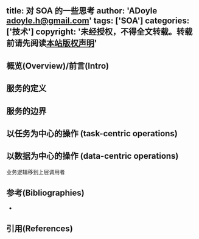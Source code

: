 title: 对 SOA 的一些思考
author: 'ADoyle <adoyle.h@gmail.com>'
tags: ['SOA']
categories: ['技术']
copyright: '未经授权，不得全文转载。转载前请先阅读[本站版权声明](http://adoyle.me/blog/copyright.html)'
---


## 概览(Overview)/前言(Intro)


<!-- more -->


## 服务的定义

## 服务的边界


## 以任务为中心的操作 (task-centric operations)


## 以数据为中心的操作 (data-centric operations)

业务逻辑移到上层调用者


## 参考(Bibliographies)
- [][B1]

## 引用(References)
[^1]: [][R1]


<!-- 以下是相关链接 -->

[R1]: <url> "备注"

[B1]: <url> "备注"
